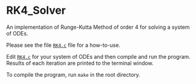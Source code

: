 # RK4_Solver

An implementation of Runge-Kutta Method of order 4 for solving a system of ODEs.

Please see the file [`RK4.c`](./RK4.c) file for a how-to-use.

Edit [`RK4.c`](./RK4.c) for your system of ODEs and then compile and run the program. Results of each iteration are printed to the terminal window.

To compile the program, run `make` in the root directory.
